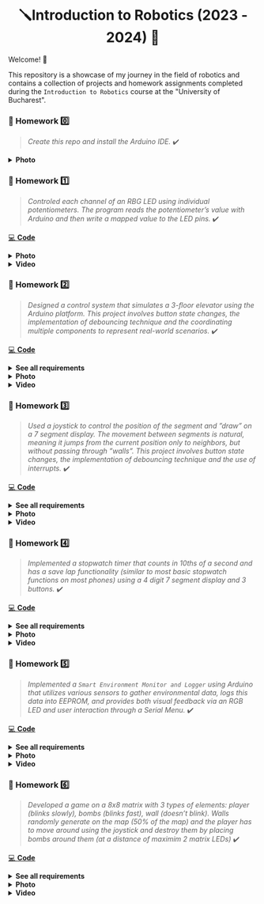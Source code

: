 <div align="center"> 
  <h1>🪛Introduction to Robotics (2023 - 2024) 🔧</h1>
</div>

Welcome!  👋

This repository is a showcase of my journey in the field of robotics and contains a collection of projects and homework assignments completed during the `Introduction to Robotics` course  at the "University of Bucharest". 

### 📝 Homework :zero:

> <i>Create this repo and install the Arduino IDE.</i> ✔️

<details>
 <summary><b>Photo</b></summary>
 
 <div align="center"> 
  <img width="480px" src="https://github.com/anamariapanait10/Introduction-To-Robotics/blob/main/Homework/Homework0/ArduinoIDE.png">
 </div>
</details>

### 📝 Homework :one:

> <i>Controled each channel of an RBG LED using individual potentiometers. The program reads the potentiometer’s value with Arduino and then write a
mapped value to the LED pins. </i> ✔️

[💻 <b>Code</b>](https://github.com/anamariapanait10/Introduction-To-Robotics/blob/main/Homework/Homework1-RGB-LED/Homework1/Homework1.ino)

<details>
 <summary><b>Photo</b></summary>

 <div align="center"> 
  <img width="480px" src="https://github.com/anamariapanait10/Introduction-To-Robotics/blob/main/Homework/Homework1-RGB-LED/Homework1-Photo.jpeg" alt="Photo">
 </div>
</details>

<details>
 <summary><b>Video</b></summary>

 <div align="center"> 
   <a href="https://youtu.be/iEVsYE2pid4"><img src="https://img.youtube.com/vi/iEVsYE2pid4/0.jpg" alt="Video"></a>
 </div>
</details>

### 📝 Homework :two:

> <i>Designed a control system that simulates a 3-floor elevator using the Arduino
platform. This project involves button state changes, the implementation of debouncing technique and the
coordinating multiple components to represent real-world scenarios. </i> ✔️

[💻 <b>Code</b>](https://github.com/anamariapanait10/Introduction-To-Robotics/blob/main/Homework/Homework2-Elevator-Simulator/Homework2/Homework2.ino)

<details>
 <summary><b>See all requirements</b></summary>
 <br>
 
⚙️ Components:
  - 4 LEDs 💡(3 for the floors and 1 for the elevator’s operational state)
  - 3 Buttons 🕹️ (for floor calls)
  - 1 Buzzer 🔉(for door opening/closing or elevator moving sounds)
  - Resistors and wires

✏️ Requirements:

- **LED Indicators:** Each of the 3 LEDs represents one of the 3 floors.
The LED corresponding to the current floor is light up. Additionally, another
LED represents the elevator’s operational state. It blinks when the elevator
is moving and remains static when stationary.
- **Buttons:** Contains 3 buttons that represent the call buttons from the
3 floors. When pressed, the elevator simulates movement towards
the floor after a short interval (2-3 seconds).
- **Buzzer:**
The buzzer sounds briefly during the following scenarios:
  - Elevator arriving at the desired floor
  - Elevator doors closing
  - Elevator moving between floors
- **State Change & Timers:** After
a button press, the elevator waits for the doors to close and then
moves to the corresponding floor. If the elevator is in movement, it
stacks its decision (gets to the first
programmed floor, opens the doors, waits, closes them and then go to the
next desired floor).
- **Debounce:** Implement debounce for the buttons to avoid
unintentional repeated button presses.

</details>

<details>
 <summary><b>Photo</b></summary>

 <div align="center"> 
  <img width="480px" src="https://github.com/anamariapanait10/Introduction-To-Robotics/blob/main/Homework/Homework2-Elevator-Simulator/Homework2-Photo.jpeg" alt="Photo">
 </div>
</details>

<details>
 <summary><b>Video</b></summary>

 <div align="center"> 
   <a href="https://youtu.be/jx6ErbiJzYk"><img src="https://img.youtube.com/vi/jx6ErbiJzYk/0.jpg" alt="Video"></a>
 </div>
</details>

### 📝 Homework :three:

> <i>Used a joystick to control the position of the segment and ”draw” on a 7 segment display. 
The movement between segments is natural, meaning it jumps from the current position only to neighbors, but without passing through ”walls”.
This project involves button state changes, the implementation of debouncing technique and the use of interrupts. </i> ✔️

[💻 <b>Code</b>](https://github.com/anamariapanait10/Introduction-To-Robotics/blob/main/Homework/Homework3-7-Segment-Display/Homework3/Homework3.ino)

<details>
 <summary><b>See all requirements</b></summary>
 <br>
 
⚙️ Components:
  - 7-segment display 
  - 1 joystick 🕹️
  - Resistors and wires

✏️ Requirements:
- The initial position is on the DP. The current position always blinks (irrespective of the fact that the segment is on or off). 
- Short pressing the button toggles the segment state from ON to OFF or from OFF to ON. 
- Long pressing the button resets the entire
display by turning all the segments OFF and moving the current position to the decimal point.

</details>

<details>
 <summary><b>Photo</b></summary>

 <div align="center"> 
  <img width="480px" src="https://github.com/anamariapanait10/Introduction-To-Robotics/blob/main/Homework/Homework3-7-Segment-Display/Homework3-Photo.jpeg" alt="Photo">
 </div>
</details>

<details>
 <summary><b>Video</b></summary>

 <div align="center"> 
   <a href="https://youtu.be/Nnydq2iCbcs"><img src="https://img.youtube.com/vi/Nnydq2iCbcs/0.jpg" alt="Video"></a>
 </div>
</details>


### 📝 Homework :four:

> <i>Implemented a stopwatch timer that counts in 10ths of a second
and has a save lap functionality (similar to most basic stopwatch functions on most phones) using a 4 digit 7 segment display and 3 buttons. </i> ✔️

[💻 <b>Code</b>](https://github.com/anamariapanait10/Introduction-To-Robotics/blob/main/Homework/Homework4-4-digit-7-Segment-Display/Homework4/Homework4.ino)


<details>
 <summary><b>See all requirements</b></summary>
 <br>
 
⚙️ Components:
  - 4 digit 7-segment display 
  - 1 shift register
  - 3 buttons 🕹️
  - Resistors and wires

✏️ Requirements:

The starting value of the 4 digit 7 segment display is `000.0`. The buttons have the following functionalities:
- **Button 1:** Start / pause.
- **Button 2:** Reset (if in pause mode). Reset saved laps (if in lap
viewing mode).
- **Button 3:** Save lap (if in counting mode), cycle through last saved
laps (up to 4 laps).

✏️ Workflow:
1. Display shows `000.0`. When pressing the Start button, the timer starts.
2. During timer **counter**, each time the lap button is pressed, the timer's value is saved in memory, up to 4 laps; pressing the
5th time overrides the 1st saved one. If the reset button is pressed while the timer works, nothing happens. If the pause button is pressed the timer stops.
3. In **Pause Mode**, the lap flag button doesn’t work anymore. Pressing
the reset button resets you to 000.0.
4. After **reset**, the flag button can be pressed to cycle through the lap times. Each time the flag button is pressed, it displays the
next saved lap. Pressing it continuously cycles you through it
continuously. Pressing the reset button while in this state resets all
your flags and takes the timer back to `000.0`.

</details>

<details>
 <summary><b>Photo</b></summary>

 <div align="center"> 
  <img width="480px" src="https://github.com/anamariapanait10/Introduction-To-Robotics/blob/main/Homework/Homework4-4-digit-7-Segment-Display/Homework4-Photo.jpeg" alt="Photo">
 </div>
</details>

<details>
 <summary><b>Video</b></summary>

 <div align="center"> 
   <a href="https://youtu.be/99ecpExxoHw"><img src="https://img.youtube.com/vi/99ecpExxoHw/0.jpg" alt="Video"></a>
 </div>
</details>


### 📝 Homework :five:

> <i>Implemented a `Smart Environment Monitor and Logger` using Arduino that utilizes various sensors to gather environmental data, logs this data into
EEPROM, and provides both visual feedback via an RGB LED and user interaction through a Serial Menu. </i> ✔️


[💻 <b>Code</b>](https://github.com/anamariapanait10/Introduction-To-Robotics/blob/main/Homework/Homework5-Smart-Environment-Monitor-And-Logger/Homework5/Homework5.ino)


<details>
 <summary><b>See all requirements</b></summary>
 <br>
 
### ⚙️ Components:
  - Ultrasonic Sensor (HC-SR04)
  - LDR (Light-Dependent Resistor)
  - RGB LED
  - Resistors and wires

### ✏️ Menu Structure Overview:

#### 1. Sensor Settings Submenu
- **1.1 Sampling Interval:** Set between 1-10 seconds.
- **1.2 Ultrasonic Alert Threshold:** Set a threshold for proximity alerts.
- **1.3 LDR Alert Threshold:** Set a threshold for light intensity alerts.
- **1.4 Back:** Return to the main menu.

#### 2. Reset Logger Data
- **2.1 Yes:** Confirm and delete all data.
- **2.2 No:** Do not delete data.

#### 3. System Status
- **3.1 Current Sensor Readings:** View real-time data.
- **3.2 Current Sensor Settings:** Review current configurations.
- **3.3 Display Logged Data:** Check the last 10 readings.
- **3.4 Back:** Return to the main menu.

#### 4. RGB LED Control Submenu
- **4.1 Manual Color Control:** Customize the LED color.
- **4.2 LED Automatic Mode:** Toggle automatic alerts via LED color changes.
- **4.3 Back:** Return to the main menu.


</details>

<details>
 <summary><b>Photo</b></summary>

 <div align="center"> 
  <img width="480px" src="https://github.com/anamariapanait10/Introduction-To-Robotics/blob/main/Homework/Homework5-Smart-Environment-Monitor-And-Logger/Homework5-Photo.jpeg" alt="Photo">
 </div>
</details>

<details>
 <summary><b>Video</b></summary>

 <div align="center"> 
   <a href="https://youtu.be/elDB9sButEE"><img src="https://img.youtube.com/vi/elDB9sButEE/0.jpg" alt="Video"></a>
 </div>
</details>


### 📝 Homework :six:

> <i>Developed a game on a 8x8 matrix with 3 types of elements: player (blinks slowly), bombs (blinks fast), wall (doesn’t blink). Walls randomly generate on the map (50% of the map) and the player has to move around using the joystick and destroy them by placing bombs around them (at a distance of maximim 2 matrix LEDs) </i> ✔️


[💻 <b>Code</b>](https://github.com/anamariapanait10/Introduction-To-Robotics/blob/main/Homework/Homework6-LED-Matrix-Game/Homework6/Homework6.ino)


<details>
 <summary><b>See all requirements</b></summary>
 <br>

### ⚙️ Components:
- joystick 
- 8x8 LED Matrix 
- MAX7219 
- Photoresitor
- Buzzer
- resistors and capacitors

</details>

<details>
 <summary><b>Photo</b></summary>

 <div align="center"> 
  <img width="480px" src="https://github.com/anamariapanait10/Introduction-To-Robotics/blob/main/Homework/Homework6-LED-Matrix-Game/Homework6-Photo.jpeg" alt="Photo">
 </div>
</details>

<details>
 <summary><b>Video</b></summary>

 <div align="center"> 
   <a href="https://youtu.be/tMHK_TGCKZg"><img src="https://img.youtube.com/vi/tMHK_TGCKZg/0.jpg" alt="Video"></a>
 </div>
</details>